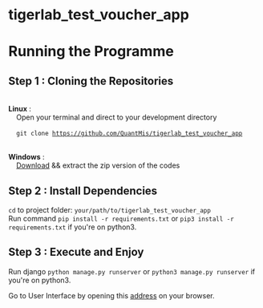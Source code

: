 # tigerlab_test_voucher_app

<h1>Running the Programme</h1>

<h2>Step 1 : Cloning the Repositories</h2> </br>
<b>Linux</b> : </br>
&nbsp;&nbsp;&nbsp;&nbsp;Open your terminal and direct to your development directory

&nbsp;&nbsp;&nbsp;&nbsp;<code>git clone https://github.com/QuantMis/tigerlab_test_voucher_app </code></br>


<b>Windows</b> :</br>
&nbsp;&nbsp;&nbsp;&nbsp;[Download](https://github.com/QuantMis/tigerlab_test_voucher_app/archive/master.zip) && extract the zip version of the codes </br>

<h2>Step 2 : Install Dependencies</h2>
<code>cd</code> to project folder: <code>your/path/to/tigerlab_test_voucher_app</code></br>
Run command <code>pip install -r requirements.txt</code> or <code>pip3 install -r requirements.txt</code> if you're on python3. </br>

<h2>Step 3 : Execute and Enjoy</h2>
Run django <code>python manage.py runserver</code> or <code>python3 manage.py runserver</code> if you're on python3. </br>

Go to User Interface by opening this [address](http://127.0.0.1:8000/) on your browser. 
